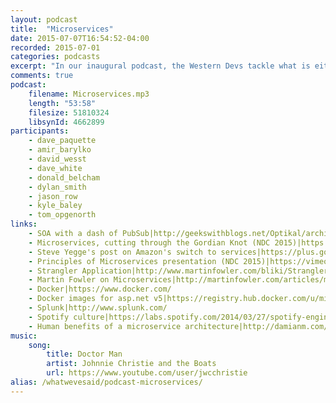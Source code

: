 ```yaml
---
layout: podcast
title:  "Microservices"
date: 2015-07-07T16:54:52-04:00
recorded: 2015-07-01
categories: podcasts
excerpt: "In our inaugural podcast, the Western Devs tackle what is either the new hotness, retro SOA, or a flash in the pan: microservices."
comments: true
podcast:
    filename: Microservices.mp3
    length: "53:58"
    filesize: 51810324
    libsynId: 4662899
participants:
    - dave_paquette
    - amir_barylko
    - david_wesst
    - dave_white
    - donald_belcham
    - dylan_smith
    - jason_row
    - kyle_baley
    - tom_opgenorth
links:
    - SOA with a dash of PubSub|http://geekswithblogs.net/Optikal/archive/2013/05/19/152956.aspx
    - Microservices, cutting through the Gordian Knot (NDC 2015)|https://vimeo.com/132194544
    - Steve Yegge's post on Amazon's switch to services|https://plus.google.com/+RipRowan/posts/eVeouesvaVX
    - Principles of Microservices presentation (NDC 2015)|https://vimeo.com/131632250
    - Strangler Application|http://www.martinfowler.com/bliki/StranglerApplication.html
    - Martin Fowler on Microservices|http://martinfowler.com/articles/microservices.html
    - Docker|https://www.docker.com/
    - Docker images for asp.net v5|https://registry.hub.docker.com/u/microsoft/aspnet/
    - Splunk|http://www.splunk.com/
    - Spotify culture|https://labs.spotify.com/2014/03/27/spotify-engineering-culture-part-1/
    - Human benefits of a microservice architecture|http://damianm.com/articles/human-benefits-of-a-microservice-architecture/
music:
    song:
        title: Doctor Man
        artist: Johnnie Christie and the Boats
        url: https://www.youtube.com/user/jwcchristie
alias: /whatwevesaid/podcast-microservices/
---
```

